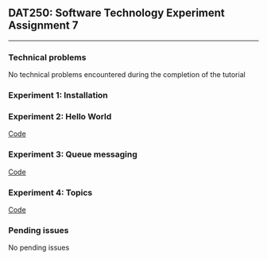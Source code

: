 ## DAT250: Software Technology Experiment Assignment 7
---
### Technical problems
No technical problems encountered during the completion of the tutorial

### Experiment 1: Installation

### Experiment 2: Hello World
[Code](https://github.com/bernhus/dat250/tree/master/exp7/exp2)

### Experiment 3: Queue messaging
[Code](https://github.com/bernhus/dat250/tree/master/exp7/exp2)

### Experiment 4: Topics
[Code](https://github.com/bernhus/dat250/tree/master/exp7/exp2)

### Pending issues
No pending issues